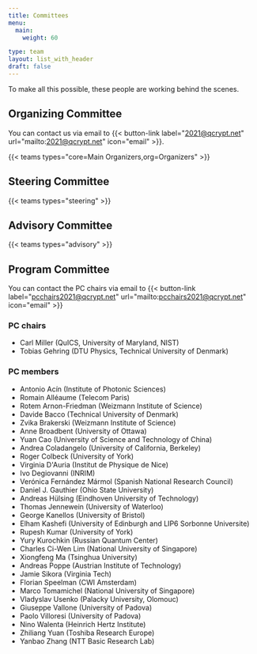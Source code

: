 ```yaml
---
title: Committees
menu:
  main:
    weight: 60

type: team
layout: list_with_header
draft: false
---
```



To make all this possible, these people are working behind the scenes.


## Organizing Committee

You can contact us via email to {{< button-link label="2021@qcrypt.net" url="mailto:2021@qcrypt.net" icon="email" >}}.


{{< teams types="core=Main Organizers,org=Organizers" >}}

## Steering Committee

{{< teams types="steering" >}}


## Advisory  Committee

{{< teams types="advisory" >}}


## Program Committee
You can contact the PC chairs via email to {{< button-link label="pcchairs2021@qcrypt.net" url="mailto:pcchairs2021@qcrypt.net" icon="email" >}}<br>

### PC chairs
* Carl Miller (QuICS, University of Maryland, NIST)
* Tobias Gehring (DTU Physics, Technical University of Denmark)

### PC members
* Antonio Acín (Institute of Photonic Sciences)
* Romain Alléaume (Telecom Paris)
* Rotem Arnon-Friedman (Weizmann Institute of Science)
* Davide Bacco (Technical University of Denmark)
* Zvika Brakerski (Weizmann Institute of Science)
* Anne Broadbent (University of Ottawa)
* Yuan Cao (University of Science and Technology of China)
* Andrea Coladangelo (University of California, Berkeley)
* Roger Colbeck (University of York)
* Virginia D'Auria (Institut de Physique de Nice)
* Ivo Degiovanni (INRIM)
* Verónica Fernández Mármol (Spanish National Research Council)
* Daniel J. Gauthier (Ohio State University)
* Andreas Hülsing (Eindhoven University of Technology)
* Thomas Jennewein (University of Waterloo)
* George Kanellos (University of Bristol)
* Elham Kashefi (University of Edinburgh and LIP6 Sorbonne Universite)
* Rupesh Kumar (University of York)
* Yury Kurochkin (Russian Quantum Center)
* Charles Ci-Wen Lim (National University of Singapore)
* Xiongfeng Ma (Tsinghua University)
* Andreas Poppe (Austrian Institute of Technology)
* Jamie Sikora (Virginia Tech)
* Florian Speelman (CWI Amsterdam)
* Marco Tomamichel (National University of Singapore)
* Vladyslav Usenko (Palacky University, Olomouc)
* Giuseppe Vallone (University of Padova)
* Paolo Villoresi (University of Padova)
* Nino Walenta (Heinrich Hertz Institute)
* Zhiliang Yuan (Toshiba Research Europe)
* Yanbao Zhang (NTT Basic Research Lab)
